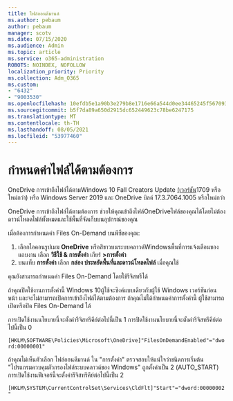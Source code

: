 ```yaml
---
title: ไฟล์ออนดีมานด์
ms.author: pebaum
author: pebaum
manager: scotv
ms.date: 07/15/2020
ms.audience: Admin
ms.topic: article
ms.service: o365-administration
ROBOTS: NOINDEX, NOFOLLOW
localization_priority: Priority
ms.collection: Adm_O365
ms.custom:
- "6432"
- "9003530"
ms.openlocfilehash: 10efdb5e1a90b3e279b8e1716e66a544d0ee34465245f5670930d8a9364a8cc3
ms.sourcegitcommit: b5f7da89a650d2915dc652449623c78be6247175
ms.translationtype: MT
ms.contentlocale: th-TH
ms.lasthandoff: 08/05/2021
ms.locfileid: "53977460"
---
```

# <a name="configure-files-on-demand"></a>กําหนดค่าไฟล์ได้ตามต้องการ

OneDrive การเข้าถึงไฟล์ได้ตามWindows 10 Fall Creators Update [(เวอร์ชัน](https://go.microsoft.com/fwlink/p/?linkid=859040)1709 หรือใหม่กว่า) หรือ Windows Server 2019 และ OneDrive บิลด์ 17.3.7064.1005 หรือใหม่กว่า

OneDrive การเข้าถึงไฟล์ได้ตามต้องการ ช่วยให้คุณเข้าถึงไฟล์OneDriveไฟล์ของคุณได้โดยไม่ต้องดาวน์โหลดไฟล์ทั้งหมดและใช้พื้นที่จัดเก็บบนอุปกรณ์ของคุณ

เมื่อต้องการกําหนดค่า Files On-Demand บนพีซีของคุณ:

1. เลือกไอคอนรูปเมฆ **OneDrive** หรือสีขาวบนระบบคลาวด์Windowsพื้นที่การแจ้งเตือนของแถบงาน เลือก **วิธีใช้ & การตั้งค่า** เกียร์ **>การตั้งค่า**
2. บนแท็บ **การตั้งค่า** เลือก **กล่อง ประหยัดพื้นที่และดาวน์โหลดไฟล์** เมื่อคุณใช้  

คุณยังสามารถกําหนดค่า Files On-Demand โดยใช้รีจิสทรีได้

ถ้าคุณปิดใช้งานการตั้งค่านี้ Windows 10ผู้ใช้จะซิงค์แบบเดียวกับผู้ใช้ Windows เวอร์ชันก่อนหน้า และจะไม่สามารถเปิดการเข้าถึงไฟล์ได้ตามต้องการ ถ้าคุณไม่ได้กําหนดค่าการตั้งค่านี้ ผู้ใช้สามารถเปิดหรือปิด Files On-Demand ได้

การเปิดใช้งานนโยบายนี้จะตั้งค่ารีจิสทรีคีย์ต่อไปนี้เป็น 1 การปิดใช้งานนโยบายนี้จะตั้งค่ารีจิสทรีคีย์ต่อไปนี้เป็น 0

`[HKLM\SOFTWARE\Policies\Microsoft\OneDrive]"FilesOnDemandEnabled"="dword:00000001"`

ถ้าคุณไม่เห็นตัวเลือก ไฟล์ออนดีมานด์ ใน "การตั้งค่า" ตรวจสอบให้แน่ใจว่าชนิดการเริ่มต้น "โปรแกรมควบคุมตัวกรองไฟล์ระบบคลาวด์ของ Windows" ถูกตั้งค่าเป็น 2 (AUTO_START) การเปิดใช้งานฟีเจอร์นี้จะตั้งค่ารีจิสทรีคีย์ต่อไปนี้เป็น 2

`[HKLM\SYSTEM\CurrentControlSet\Services\CldFlt]"Start"="dword:00000002"`